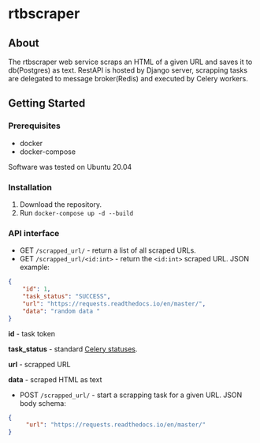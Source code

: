 # rtbscraper

## About
The rtbscraper web service scraps an HTML of a given URL and saves it to db(Postgres) as text. RestAPI is hosted by Django server, scrapping tasks are delegated to message broker(Redis) and executed by Celery workers.  

## Getting Started

### Prerequisites

- docker
- docker-compose

Software was tested on Ubuntu 20.04


### Installation

1. Download the repository.
1. Run `docker-compose up -d --build`

### API interface

* GET `/scrapped_url/` - return a list of all scraped URLs.
* GET `/scrapped_url/<id:int>` - return the `<id:int>` scraped URL. JSON example:
```json
{
    "id": 1,
    "task_status": "SUCCESS",
    "url": "https://requests.readthedocs.io/en/master/",
    "data": "random data "
}
```

**id** - task token

**task_status** - standard [Celery statuses](https://docs.celeryproject.org/en/master/reference/celery.states.html).

**url** - scrapped URL

**data** - scraped HTML as text

- POST `/scrapped_url/` - start a scrapping task for a given URL. JSON body schema:
```json
{
     "url": "https://requests.readthedocs.io/en/master/"
}
```

